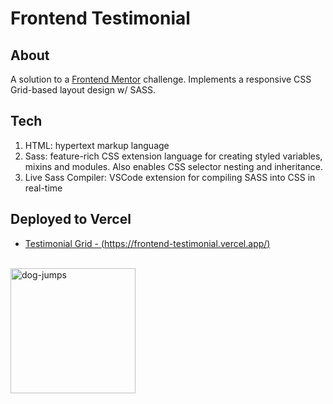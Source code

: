 # Frontend Testimonial
## About
A solution to a [Frontend Mentor](https://www.frontendmentor.io/) challenge. Implements a responsive CSS Grid-based layout design w/ SASS. 


## Tech
1. HTML: hypertext markup language
1. Sass: feature-rich CSS extension language for creating styled variables, mixins and modules. Also enables CSS selector nesting and inheritance.
1. Live Sass Compiler: VSCode extension for compiling SASS into CSS in real-time 

## Deployed to Vercel

* [Testimonial Grid - (https://frontend-testimonial.vercel.app/)](https://frontend-testimonial.vercel.app/)

<br/>

<img src="https://media.giphy.com/media/13t8qWO16fHw9W/giphy.gif" alt='dog-jumps' style="height: 200px"/>

